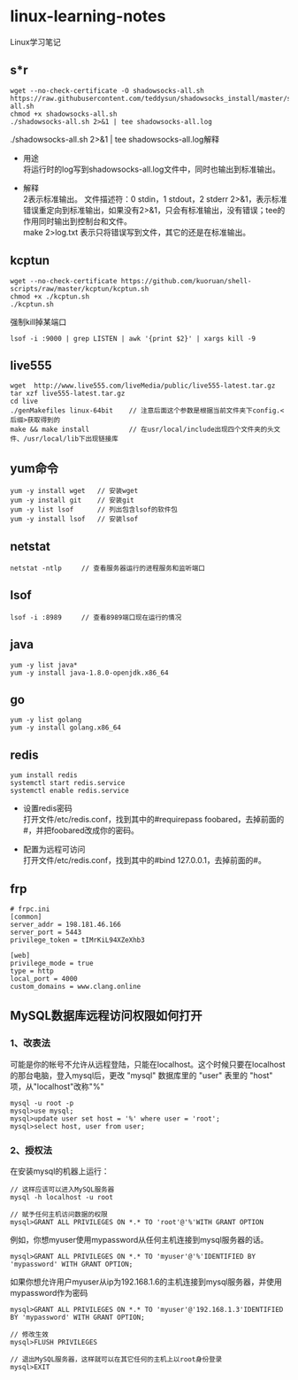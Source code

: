 # linux-learning-notes
Linux学习笔记
## s*r

```
wget --no-check-certificate -O shadowsocks-all.sh https://raw.githubusercontent.com/teddysun/shadowsocks_install/master/shadowsocks-all.sh
chmod +x shadowsocks-all.sh
./shadowsocks-all.sh 2>&1 | tee shadowsocks-all.log
```

./shadowsocks-all.sh 2>&1 | tee shadowsocks-all.log解释
* 用途  
将运行时的log写到shadowsocks-all.log文件中，同时也输出到标准输出。
 
* 解释  
2表示标准输出。
文件描述符：0 stdin，1 stdout，2 stderr
2>&1，表示标准错误重定向到标准输出，如果没有2>&1，只会有标准输出，没有错误；tee的作用同时输出到控制台和文件。  
make 2>log.txt 表示只将错误写到文件，其它的还是在标准输出。

## kcptun

```
wget --no-check-certificate https://github.com/kuoruan/shell-scripts/raw/master/kcptun/kcptun.sh
chmod +x ./kcptun.sh
./kcptun.sh
```
强制kill掉某端口
```
lsof -i :9000 | grep LISTEN | awk '{print $2}' | xargs kill -9
```

## live555

```
wget  http://www.live555.com/liveMedia/public/live555-latest.tar.gz
tar xzf live555-latest.tar.gz
cd live
./genMakefiles linux-64bit    // 注意后面这个参数是根据当前文件夹下config.<后缀>获取得到的
make && make install          // 在usr/local/include出现四个文件夹的头文件、/usr/local/lib下出现链接库
```

## yum命令

```
yum -y install wget   // 安装wget
yum -y install git    // 安装git
yum -y list lsof      // 列出包含lsof的软件包
yum -y install lsof   // 安装lsof
```

## netstat

```
netstat -ntlp     // 查看服务器运行的进程服务和监听端口
```

## lsof

```
lsof -i :8989     // 查看8989端口现在运行的情况
```

## java

```
yum -y list java*
yum -y install java-1.8.0-openjdk.x86_64
```

## go

```
yum -y list golang
yum -y install golang.x86_64
```

## redis

```
yum install redis
systemctl start redis.service
systemctl enable redis.service
```

* 设置redis密码  
打开文件/etc/redis.conf，找到其中的#requirepass foobared，去掉前面的#，并把foobared改成你的密码。

* 配置为远程可访问  
打开文件/etc/redis.conf，找到其中的#bind 127.0.0.1，去掉前面的#。

## frp

```
# frpc.ini
[common]
server_addr = 198.181.46.166
server_port = 5443
privilege_token = tIMrKiL94XZeXhb3

[web]
privilege_mode = true
type = http
local_port = 4000
custom_domains = www.clang.online
```

## MySQL数据库远程访问权限如何打开
### 1、改表法
可能是你的帐号不允许从远程登陆，只能在localhost。这个时候只要在localhost的那台电脑，登入mysql后，更改 "mysql" 数据库里的 "user" 表里的 "host" 项，从"localhost"改称"%"

```
mysql -u root -p 
mysql>use mysql; 
mysql>update user set host = '%' where user = 'root'; 
mysql>select host, user from user;

``` 
### 2、授权法
在安装mysql的机器上运行：

```
// 这样应该可以进入MySQL服务器
mysql -h localhost -u root
```

```
// 赋予任何主机访问数据的权限
mysql>GRANT ALL PRIVILEGES ON *.* TO 'root'@'%'WITH GRANT OPTION
```

例如，你想myuser使用mypassword从任何主机连接到mysql服务器的话。

```
mysql>GRANT ALL PRIVILEGES ON *.* TO 'myuser'@'%'IDENTIFIED BY 'mypassword' WITH GRANT OPTION; 
```

如果你想允许用户myuser从ip为192.168.1.6的主机连接到mysql服务器，并使用mypassword作为密码

```
mysql>GRANT ALL PRIVILEGES ON *.* TO 'myuser'@'192.168.1.3'IDENTIFIED BY 'mypassword' WITH GRANT OPTION;
```
 
```
// 修改生效
mysql>FLUSH PRIVILEGES
```

```
// 退出MySQL服务器，这样就可以在其它任何的主机上以root身份登录
mysql>EXIT
```
